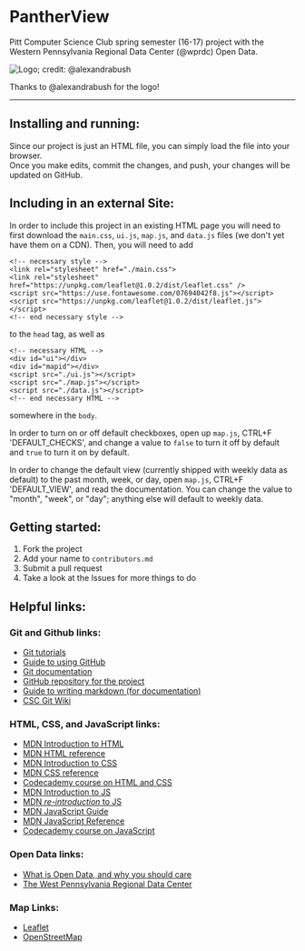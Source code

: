 # PantherView
Pitt Computer Science Club spring semester (16-17) project with the Western Pennsylvania Regional Data Center (@wprdc) Open Data.

![Logo; credit: @alexandrabush](./logo.png)

Thanks to @alexandrabush for the logo!

---

## Installing and running:
Since our project is just an HTML file, you can simply load the file into your browser.  
Once you make edits, commit the changes, and push, your changes will be updated on GitHub.

## Including in an external Site:
In order to include this project in an existing HTML page you will need to first download the `main.css`, `ui.js`, `map.js`, and `data.js` files (we don't yet have them on a CDN). Then, you will need to add
```
<!-- necessary style -->
<link rel="stylesheet" href="./main.css">
<link rel="stylesheet" href="https://unpkg.com/leaflet@1.0.2/dist/leaflet.css" />
<script src="https://use.fontawesome.com/07694042f8.js"></script>
<script src="https://unpkg.com/leaflet@1.0.2/dist/leaflet.js"></script>
<!-- end necessary style -->
```
to the `head` tag, as well as
```
<!-- necessary HTML -->
<div id="ui"></div>
<div id="mapid"></div>
<script src="./ui.js"></script>
<script src="./map.js"></script>
<script src="./data.js"></script>
<!-- end necessary HTML -->
```
somewhere in the `body`.

In order to turn on or off default checkboxes, open up `map.js`, CTRL+F 'DEFAULT_CHECKS', and change a value to `false` to turn it off by default and `true` to turn it on by default.

In order to change the default view (currently shipped with weekly data as default) to the past month, week, or day, open `map.js`, CTRL+F 'DEFAULT_VIEW', and read the documentation.  You can change the value to "month", "week", or "day"; anything else will default to weekly data.

## Getting started:
1. Fork the project
2. Add your name to `contributors.md`
3. Submit a pull request
4. Take a look at the Issues for more things to do

## Helpful links:

### Git and Github links:
- [Git tutorials](https://www.atlassian.com/git/tutorials/)
- [Guide to using GitHub](https://guides.github.com/)
- [Git documentation](https://git-scm.com/doc)
- [GitHub repository for the project](https://github.com/Pitt-CSC/club_project_2017)
- [Guide to writing markdown (for documentation)](https://guides.github.com/features/mastering-markdown/)
- [CSC Git Wiki](https://github.com/Pitt-CSC/learn-git/wiki)

### HTML, CSS, and JavaScript links:
- [MDN Introduction to HTML](https://developer.mozilla.org/en-US/docs/Web/Guide/HTML/Introduction)
- [MDN HTML reference](https://developer.mozilla.org/en-US/docs/Web/HTML/Reference)
- [MDN Introduction to CSS](https://developer.mozilla.org/en-US/docs/Web/Guide/CSS/Getting_started)
- [MDN CSS reference](https://developer.mozilla.org/en-US/docs/Web/CSS/Reference)
- [Codecademy course on HTML and CSS](https://www.codecademy.com/learn/web)
- [MDN Introduction to JS](https://developer.mozilla.org/en-US/docs/Web/JavaScript/Guide/Introduction)
- [MDN _re-introduction_ to JS](https://developer.mozilla.org/en-US/docs/Web/JavaScript/A_re-introduction_to_JavaScript)
- [MDN JavaScript Guide](https://developer.mozilla.org/en-US/docs/Web/JavaScript/Guide)
- [MDN JavaScript Reference](https://developer.mozilla.org/en-US/docs/Web/JavaScript/Reference)
- [Codecademy course on JavaScript](https://www.codecademy.com/learn/javascript)

### Open Data links:
- [What is Open Data, and why you should care](http://www.govtech.com/data/Got-Data-Make-it-Open-Data-with-These-Tips.html)
- [The West Pennsylvania Regional Data Center](http://www.wprdc.org/)

### Map Links:
- [Leaflet](http://leafletjs.com/)
- [OpenStreetMap](http://osm.org/)
